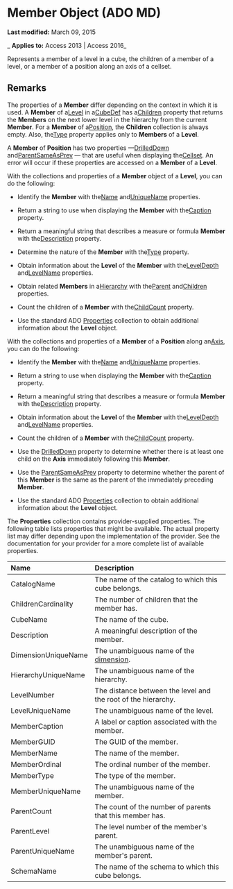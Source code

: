 
# Member Object (ADO MD)

 **Last modified:** March 09, 2015

 _ **Applies to:** Access 2013 | Access 2016_




Represents a member of a level in a cube, the children of a member of a level, or a member of a position along an axis of a cellset.

## Remarks

The properties of a  **Member** differ depending on the context in which it is used. A **Member** of a[Level](ddbcabce-8777-1068-98a3-be209084f497.md) in a[CubeDef](199235b7-3d98-f655-27bc-94f66e994e06.md) has a[Children](66eff203-68e5-a36d-eb2f-2e9faa80deb6.md) property that returns the **Members** on the next lower level in the hierarchy from the current **Member**. For a **Member** of a[Position](f8d33cbf-6196-cce4-a140-75521677f1f4.md), the  **Children** collection is always empty. Also, the[Type](4aaa151e-1f02-aa7d-a9e5-e7019b200924.md) property applies only to **Members** of a **Level**.

A  **Member** of **Position** has two properties —[DrilledDown](1dfe728f-8da2-1d2b-7361-8689a0b088b4.md) and[ParentSameAsPrev](0f53a064-f63f-172e-d17f-1a3335c47ab5.md) — that are useful when displaying the[Cellset](28d4b3b9-f907-9ec0-00e1-9666c887cdf0.md). An error will occur if these properties are accessed on a  **Member** of a **Level**.

With the collections and properties of a  **Member** object of a **Level**, you can do the following:


- Identify the  **Member** with the[Name](31ea6dad-c464-3af7-4b7a-086900656c2c.md) and[UniqueName](67a0d69d-e8f3-f215-c456-705d0fc68935.md) properties.
    
- Return a string to use when displaying the  **Member** with the[Caption](c93aaeda-2733-ade8-befe-beba25503152.md) property.
    
- Return a meaningful string that describes a measure or formula  **Member** with the[Description](06d5e1d0-6ed7-fe14-3723-3790e225482a.md) property.
    
- Determine the nature of the  **Member** with the[Type](4aaa151e-1f02-aa7d-a9e5-e7019b200924.md) property.
    
- Obtain information about the  **Level** of the **Member** with the[LevelDepth](ba680f1e-2731-ad6b-4cee-cd3d8d114788.md) and[LevelName](94be7298-f0fc-dace-e47d-9e99a61457af.md) properties.
    
- Obtain related  **Members** in a[Hierarchy](26e4e690-59ad-fb87-66b0-f3310df42d0c.md) with the[Parent](62649da7-d35f-f11f-674c-28ce95abaf20.md) and[Children](66eff203-68e5-a36d-eb2f-2e9faa80deb6.md) properties.
    
- Count the children of a  **Member** with the[ChildCount](ff1872f0-d5f6-174e-0473-7997a462ca81.md) property.
    
- Use the standard ADO [Properties](4d662790-1252-c930-e6f9-edf6a38636af.md) collection to obtain additional information about the **Level** object.
    
With the collections and properties of a  **Member** of a **Position** along an[Axis](a4332b69-8900-08f1-a4e2-9395d005ed42.md), you can do the following:


- Identify the  **Member** with the[Name](31ea6dad-c464-3af7-4b7a-086900656c2c.md) and[UniqueName](67a0d69d-e8f3-f215-c456-705d0fc68935.md) properties.
    
- Return a string to use when displaying the  **Member** with the[Caption](c93aaeda-2733-ade8-befe-beba25503152.md) property.
    
- Return a meaningful string that describes a measure or formula  **Member** with the[Description](06d5e1d0-6ed7-fe14-3723-3790e225482a.md) property.
    
- Obtain information about the  **Level** of the **Member** with the[LevelDepth](ba680f1e-2731-ad6b-4cee-cd3d8d114788.md) and[LevelName](94be7298-f0fc-dace-e47d-9e99a61457af.md) properties.
    
- Count the children of a  **Member** with the[ChildCount](ff1872f0-d5f6-174e-0473-7997a462ca81.md) property.
    
- Use the [DrilledDown](1dfe728f-8da2-1d2b-7361-8689a0b088b4.md) property to determine whether there is at least one child on the **Axis** immediately following this **Member**.
    
- Use the [ParentSameAsPrev](0f53a064-f63f-172e-d17f-1a3335c47ab5.md) property to determine whether the parent of this **Member** is the same as the parent of the immediately preceding **Member**.
    
- Use the standard ADO [Properties](4d662790-1252-c930-e6f9-edf6a38636af.md) collection to obtain additional information about the **Level** object.
    
The  **Properties** collection contains provider-supplied properties. The following table lists properties that might be available. The actual property list may differ depending upon the implementation of the provider. See the documentation for your provider for a more complete list of available properties.



|**Name**|**Description**|
|:-----|:-----|
|CatalogName|The name of the catalog to which this cube belongs.|
|ChildrenCardinality|The number of children that the member has.|
|CubeName|The name of the cube.|
|Description|A meaningful description of the member.|
|DimensionUniqueName|The unambiguous name of the [dimension](12f43cfc-c74e-a2e8-7f6e-75fc68472c4b.md).|
|HierarchyUniqueName|The unambiguous name of the hierarchy.|
|LevelNumber|The distance between the level and the root of the hierarchy.|
|LevelUniqueName|The unambiguous name of the level.|
|MemberCaption|A label or caption associated with the member.|
|MemberGUID|The GUID of the member.|
|MemberName|The name of the member.|
|MemberOrdinal|The ordinal number of the member.|
|MemberType|The type of the member.|
|MemberUniqueName|The unambiguous name of the member.|
|ParentCount|The count of the number of parents that this member has.|
|ParentLevel|The level number of the member's parent.|
|ParentUniqueName|The unambiguous name of the member's parent.|
|SchemaName|The name of the schema to which this cube belongs.|
